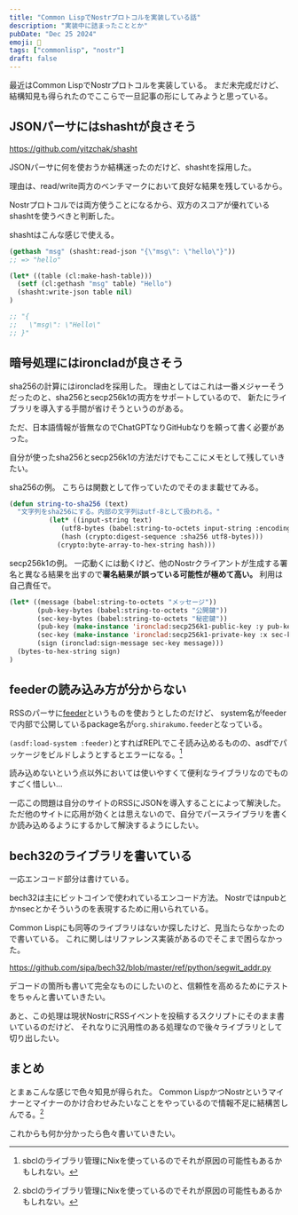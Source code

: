 ```yaml
---
title: "Common LispでNostrプロトコルを実装している話"
description: "実装中に詰まったこととか"
pubDate: "Dec 25 2024"
emoji: 🦊
tags: ["commonlisp", "nostr"]
draft: false
---
```


最近はCommon LispでNostrプロトコルを実装している。
まだ未完成だけど、結構知見も得られたのでここらで一旦記事の形にしてみようと思っている。

## JSONパーサにはshashtが良さそう

https://github.com/yitzchak/shasht

JSONパーサに何を使おうか結構迷ったのだけど、shashtを採用した。

理由は、read/write両方のベンチマークにおいて良好な結果を残しているから。

Nostrプロトコルでは両方使うことになるから、双方のスコアが優れているshashtを使うべきと判断した。

shashtはこんな感じで使える。

```lisp
(gethash "msg" (shasht:read-json "{\"msg\": \"hello\"}"))
;; => "hello"
```

```lisp
(let* ((table (cl:make-hash-table)))
  (setf (cl:gethash "msg" table) "Hello")
  (shasht:write-json table nil)
)

;; "{
;;   \"msg\": \"Hello\"
;; }"
```

## 暗号処理にはironcladが良さそう

sha256の計算にはironcladを採用した。
理由としてはこれは一番メジャーそうだったのと、sha256とsecp256k1の両方をサポートしているので、
新たにライブラリを導入する手間が省けそうというのがある。

ただ、日本語情報が皆無なのでChatGPTなりGitHubなりを頼って書く必要があった。

自分が使ったsha256とsecp256k1の方法だけでもここにメモとして残していきたい。

sha256の例。 こちらは関数として作っていたのでそのまま載せてみる。

```lisp
(defun string-to-sha256 (text)
  "文字列をsha256にする。内部の文字列はutf-8として扱われる。"
		  (let* ((input-string text)
			 (utf8-bytes (babel:string-to-octets input-string :encoding :utf-8))
			 (hash (crypto:digest-sequence :sha256 utf8-bytes)))
		    (crypto:byte-array-to-hex-string hash)))
```

secp256k1の例。
一応動くには動くけど、他のNostrクライアントが生成する署名と異なる結果を出すので**署名結果が誤っている可能性が極めて高い。**
利用は自己責任で。

```lisp
(let* ((message (babel:string-to-octets "メッセージ"))
       (pub-key-bytes (babel:string-to-octets "公開鍵"))
       (sec-key-bytes (babel:string-to-octets "秘密鍵"))
       (pub-key (make-instance 'ironclad:secp256k1-public-key :y pub-key-bytes))
       (sec-key (make-instance 'ironclad:secp256k1-private-key :x sec-key-bytes))
       (sign (ironclad:sign-message sec-key message)))
  (bytes-to-hex-string sign)
)
```

## feederの読み込み方が分からない

RSSのパーサに[feeder](https://github.com/shinmera/feeder)というものを使おうとしたのだけど、
system名がfeederで内部で公開しているpackage名が`org.shirakumo.feeder`となっている。

`(asdf:load-system :feeder)`とすればREPLでこそ読み込めるものの、asdfでパッケージをビルドしようとするとエラーになる。[^1]

読み込めないという点以外においては使いやすくて便利なライブラリなのでものすごく惜しい...

一応この問題は自分のサイトのRSSにJSONを導入することによって解決した。
ただ他のサイトに応用が効くとは思えないので、自分でパースライブラリを書くか読み込めるようにするかして解決するようにしたい。

## bech32のライブラリを書いている

一応エンコード部分は書けている。

bech32は主にビットコインで使われているエンコード方法。
Nostrではnpubとかnsecとかそういうのを表現するために用いられている。

Common
Lispにも同等のライブラリはないか探したけど、見当たらなかったので書いている。
これに関しはリファレンス実装があるのでそこまで困らなかった。

https://github.com/sipa/bech32/blob/master/ref/python/segwit_addr.py

デコードの箇所も書いて完全なものにしたいのと、信頼性を高めるためにテストをちゃんと書いていきたい。

あと、この処理は現状NostrにRSSイベントを投稿するスクリプトにそのまま書いているのだけど、
それなりに汎用性のある処理なので後々ライブラリとして切り出したい。

## まとめ

とまぁこんな感じで色々知見が得られた。 Common
LispかつNostrというマイナーとマイナーのかけ合わせみたいなことをやっているので情報不足に結構苦しんでる。[^1]

これからも何か分かったら色々書いていきたい。

[^1]: sbclのライブラリ管理にNixを使っているのでそれが原因の可能性もあるかもしれない。

[^2]: それが良いのだけども。
